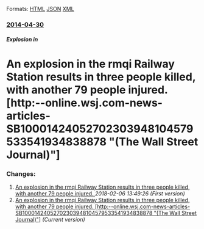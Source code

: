 
Formats: [HTML](/news/2014/04/30/an-explosion-in-the-urumqi-railway-station-results-in-three-people-killed-with-another-79-people-injured-http-online-wsj-com-news-artic.html)  [JSON](/news/2014/04/30/an-explosion-in-the-urumqi-railway-station-results-in-three-people-killed-with-another-79-people-injured-http-online-wsj-com-news-artic.json)  [XML](/news/2014/04/30/an-explosion-in-the-urumqi-railway-station-results-in-three-people-killed-with-another-79-people-injured-http-online-wsj-com-news-artic.xml)  

### [2014-04-30](/news/2014/04/30/index.md)

##### Explosion in
# An explosion in the rmqi Railway Station results in three people killed, with another 79 people injured. [http:--online.wsj.com-news-articles-SB10001424052702303948104579533541934838878 "(The Wall Street Journal)"]




### Changes:

1. [An explosion in the rmqi Railway Station results in three people killed, with another 79 people injured. ](/news/2014/04/30/an-explosion-in-the-urumqi-railway-station-results-in-three-people-killed-with-another-79-people-injured.md) _2018-02-06 13:49:26 (First version)_
1. [An explosion in the rmqi Railway Station results in three people killed, with another 79 people injured. [http:--online.wsj.com-news-articles-SB10001424052702303948104579533541934838878 "(The Wall Street Journal)"]](/news/2014/04/30/an-explosion-in-the-urumqi-railway-station-results-in-three-people-killed-with-another-79-people-injured-http-online-wsj-com-news-artic.md) _(Current version)_
